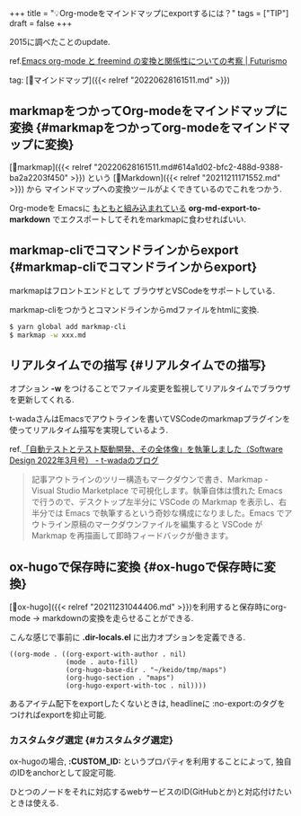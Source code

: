 +++
title = "💡Org-modeをマインドマップにexportするには？"
tags = ["TIP"]
draft = false
+++

2015に調べたことのupdate.

ref.[Emacs org-mode と freemind の変換と関係性についての考察 | Futurismo](https://futurismo.biz/archives/3082/)

tag: [🔖マインドマップ]({{< relref "20220628161511.md" >}})


## markmapをつかってOrg-modeをマインドマップに変換 {#markmapをつかってorg-modeをマインドマップに変換}

[📝markmap]({{< relref "20220628161511.md#614a1d02-bfc2-488d-9388-ba2a2203f450" >}}) という [📝Markdown]({{< relref "20211211171552.md" >}}) から マインドマップへの変換ツールがよくできているのでこれをつかう.

Org-modeを Emacsに [もともと組み込まれている](https://orgmode.org/manual/Markdown-Export.html) **org-md-export-to-markdown** でエクスポートしてそれをmarkmapに食わせればいい.


## markmap-cliでコマンドラインからexport {#markmap-cliでコマンドラインからexport}

markmapはフロントエンドとして ブラウザとVSCodeをサポートしている.

markmap-cliをつかうとコマンドラインからmdファイルをhtmlに変換.

```sh
$ yarn global add markmap-cli
$ markmap -w xxx.md
```


## リアルタイムでの描写 {#リアルタイムでの描写}

オプション **-w** をつけることでファイル変更を監視してリアルタイムでブラウザを更新してくれる.

t-wadaさんはEmacsでアウトラインを書いてVSCodeのmarkmapプラグインを使ってリアルタイム描写を実現しているよう.

ref.[「自動テストとテスト駆動開発、その全体像」を執筆しました（Software Design 2022年3月号） - t-wadaのブログ](https://t-wada.hatenablog.jp/entry/automated-test-and-tdd-sd202203)

> 記事アウトラインのツリー構造もマークダウンで書き、Markmap - Visual Studio Marketplace で可視化します。執筆自体は慣れた Emacs で行うので、デスクトップ左半分に VSCode の Markmap を表示し、右半分では Emacs で執筆するという奇妙な構成になりました。Emacs でアウトライン原稿のマークダウンファイルを編集すると VSCode が Markmap を再描画して即時フィードバックが働きます。


## ox-hugoで保存時に変換 {#ox-hugoで保存時に変換}

[📝ox-hugo]({{< relref "20211231044406.md" >}})を利用すると保存時にorg-mode -> markdownの変換を走らせることができる.

こんな感じで事前に **.dir-locals.el** に出力オプションを定義できる.

```emacs-lisp
((org-mode . ((org-export-with-author . nil)
              (mode . auto-fill)
              (org-hugo-base-dir . "~/keido/tmp/maps")
              (org-hugo-section . "maps")
              (org-hugo-export-with-toc . nil))))
```

あるアイテム配下をexportしたくないときは, headlineに :no-export:のタグをつければexportを抑止可能.


### カスタムタグ選定 {#カスタムタグ選定}

ox-hugoの場合, **:CUSTOM_ID:** というプロパティを利用することによって, 独自のIDをanchorとして設定可能.

ひとつのノードをそれに対応するwebサービスのID(GitHubとか)と対応付けたいときは使える.
